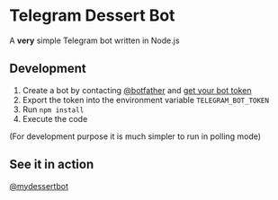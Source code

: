 # Telegram Dessert Bot

A **very** simple Telegram bot written in Node.js

## Development

1. Create a bot by contacting [@botfather](https://t.me/botfather) and [get your bot token](https://core.telegram.org/bots#6-botfather)
1. Export the token into the environment variable `TELEGRAM_BOT_TOKEN`
1. Run `npm install`
1. Execute the code

(For development purpose it is much simpler to run in polling mode)

## See it in action

[@mydessertbot](https://t.me/mydessertbot)

